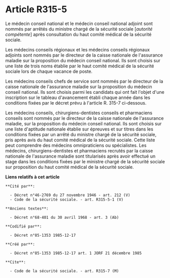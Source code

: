 # Article R315-5

Le médecin conseil national et le médecin conseil national adjoint sont nommés par arrêtés du ministre chargé de la sécurité
sociale [*autorité compétente*] après consultation du haut comité médical de la sécurité sociale. 

Les médecins conseils régionaux et les médecins conseils régionaux adjoints sont nommés par le directeur de la caisse
nationale de l'assurance maladie sur la proposition du médecin conseil national. Ils sont choisis sur une liste de trois noms
établie par le haut comité médical de la sécurité sociale lors de chaque vacance de poste. 

Les médecins conseils chefs de service sont nommés par le directeur de la caisse nationale de l'assurance maladie sur la
proposition du médecin conseil national. Ils sont choisis parmi les candidats qui ont fait l'objet d'une inscription sur le
tableau d'avancement établi chaque année dans les conditions fixées par le décret prévu à l'article R. 315-7 ci-dessous. 

Les médecins conseils, chirurgiens-dentistes conseils et pharmaciens conseils sont nommés par le directeur de la caisse
nationale de l'assurance maladie, sur la proposition du médecin conseil national. Ils sont choisis sur une liste d'aptitude
nationale établie sur épreuves et sur titres dans les conditions fixées par un arrêté du ministre chargé de la sécurité
sociale, pris après avis du haut comité médical de la sécurité sociale. Cette liste peut comprendre des médecins
omnipraticiens ou spécialistes. Les médecins, chirurgiens-dentistes et pharmaciens recrutés par la caisse nationale de
l'assurance maladie sont titularisés après avoir effectué un stage dans les conditions fixées par le ministre chargé de la
sécurité sociale sur proposition du haut comité médical de la sécurité sociale.

**Liens relatifs à cet article**

	**Cité par**:

	  - Décret n°46-2769 du 27 novembre 1946 - art. 212 (V)
	  - Code de la sécurité sociale. - art. R315-5-1 (V)

	**Anciens textes**:

	  - Décret n°68-401 du 30 avril 1968 - art. 3 (Ab)

	**Codifié par**:

	  - Décret n°85-1353 1985-12-17

	**Créé par**:

	  - Décret n°85-1353 1985-12-17 art. 1 JORF 21 décembre 1985

	**Cite**:

	  - Code de la sécurité sociale. - art. R315-7 (M)
